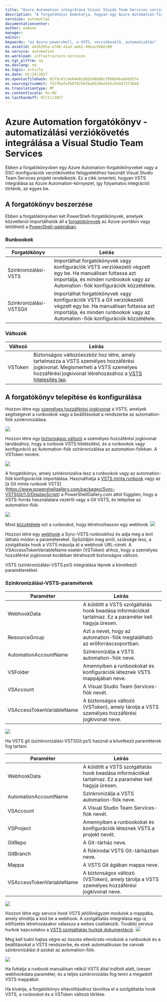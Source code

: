 ```yaml
---
title: "Azure Automation integrálása Visual Stuido Team Services verziókezelő |} Microsoft Docs"
description: "A forgatókönyv bemutatja, hogyan egy Azure Automation-fiók és a Visual Stuido Team Services a verziókövetési rendszerrel való integráció beállításával."
services: automation
documentationcenter: 
author: eamono
manager: 
editor: 
keywords: "az Azure powershell, a VSTS, verziókezelő, automatizálás"
ms.assetid: a43b395a-e740-41a3-ae62-40eac9d0ec00
ms.service: automation
ms.workload: infrastructure-services
ms.tgt_pltfrm: na
ms.devlang: na
ms.topic: article
ms.date: 01/24/2017
ms.openlocfilehash: 01f9c01c9e04e02dbb548b68cf99684ba6ddd57e
ms.sourcegitcommit: f537befafb079256fba0529ee554c034d73f36b0
ms.translationtype: MT
ms.contentlocale: hu-HU
ms.lasthandoff: 07/11/2017
---
```

# <a name="azure-automation-scenario---automation-source-control-integration-with-visual-studio-team-services"></a>Azure Automation forgatókönyv - automatizálási verziókövetés integrálása a Visual Studio Team Services

Ebben a forgatókönyvben egy Azure Automation-forgatókönyveket vagy a DSC-konfigurációk verziókövetési felügyeletéhez használt Visual Studio Team Services projekt rendelkezik.
Ez a cikk ismerteti, hogyan VSTS integrálása az Azure Automation-környezet, így folyamatos integrációt történik, az egyes be.

## <a name="getting-the-scenario"></a>A forgatókönyv beszerzése

Ebben a forgatókönyvben két PowerShell-forgatókönyvek, amelyek közvetlenül importálhatók áll a [forgatókönyvek](automation-runbook-gallery.md) az Azure-portálon vagy letölthető a [PowerShell-galériában](https://www.powershellgallery.com).

### <a name="runbooks"></a>Runbookok

Forgatókönyv | Leírás| 
--------|------------|
Szinkronizálási-VSTS | Importálhat forgatókönyvek vagy konfigurációk VSTS verziókezelő végzett egy be. Ha manuálisan futtassa azt importálja, és minden runbookok vagy az Automation-fiók konfigurációk közzététele.| 
Szinkronizálási-VSTSGit | Importálhat forgatókönyvek vagy konfigurációk VSTS a Git verziókezelő végzett egy be. Ha manuálisan futtassa azt importálja, és minden runbookok vagy az Automation-fiók konfigurációk közzététele.|

### <a name="variables"></a>Változók

Változó | Leírás|
-----------|------------|
VSToken | Biztonságos változóeszköz hoz létre, amely tartalmazza a VSTS személyes hozzáférési jogkivonat. Megismerheti a VSTS személyes hozzáférési jogkivonat létrehozásához a [VSTS hitelesítés lap](https://www.visualstudio.com/en-us/docs/integrate/get-started/auth/overview). 
## <a name="installing-and-configuring-this-scenario"></a>A forgatókönyv telepítése és konfigurálása

Hozzon létre egy [személyes hozzáférési jogkivonat](https://www.visualstudio.com/en-us/docs/integrate/get-started/auth/overview) a VSTS, amelyek segítségével a runbookok vagy a beállításokat a rendszerbe az automation-fiók szinkronizálása.

![](media/automation-scenario-source-control-integration-with-VSTS/VSTSPersonalToken.png) 

Hozzon létre egy [biztonságos változó](automation-variables.md) a személyes hozzáférési jogkivonat tárolásához, hogy a runbook VSTS hitelesítést, és a runbookok vagy konfiguráció az Automation-fiók szinkronizálása az automation-fiókban. A VSToken nevére. 

![](media/automation-scenario-source-control-integration-with-VSTS/VSTSTokenVariable.png)

A forgatókönyv, amely szinkronizálva lesz a runbookok vagy az automation-fiók konfigurációk importálása. Használhatja a [VSTS minta runbook](https://www.powershellgallery.com/packages/Sync-VSTS/1.0/DisplayScript) vagy az [a Git minta runbook VSTS] (https://www.powershellgallery.com/packages/Sync-VSTSGit/1.0/DisplayScript) a PowerShellGallery.com attól függően, hogy a VSTS-forrás használatára vezérlő vagy a Git VSTS, és telepítse az automation-fiók.

![](media/automation-scenario-source-control-integration-with-VSTS/VSTSPowerShellGallery.png)

Most [közzététele](automation-creating-importing-runbook.md#publishing-a-runbook) ezt a runbookot, hogy létrehozhasson egy webhook. 
![](media/automation-scenario-source-control-integration-with-VSTS/VSTSPublishRunbook.png)

Hozzon létre egy [webhook](automation-webhooks.md) a Sync-VSTS runbookhoz és adja meg a lent látható módon a paramétereket. Győződjön meg arról, szüksége lesz, a szolgáltatás hook a VSTS másolja át a webhook URL-címét. A VSAccessTokenVariableName esetén (VSToken) ahhoz, hogy a személyes hozzáférési jogkivonat korábban létrehozott biztonságos változó. 

VSTS (szinkronizálási-VSTS.ps1) integrálása lépnek a következő paraméterekkel.
### <a name="sync-vsts-parameters"></a>Szinkronizálási-VSTS-paraméterek

Paraméter | Leírás| 
--------|------------|
WebhookData | A küldött a VSTS szolgáltatás hook beadása információkat tartalmaz. Ez a paraméter kell hagyja üresen.| 
ResourceGroup | Azt a nevet, hogy az automation-fiók megtalálható az erőforráscsoportban.|
AutomationAccountName | Szinkronizálja a VSTS automation-fiók neve.|
VSFolder | Amennyiben a runbookokat és konfigurációk léteznek VSTS mappájában neve.|
VSAccount | A Visual Studio Team Services-fiók nevét.| 
VSAccessTokenVariableName | A biztonságos változó (VSToken), amely tárolja a VSTS személyes hozzáférési jogkivonat neve.| 


![](media/automation-scenario-source-control-integration-with-VSTS/VSTSWebhook.png)

Ha VSTS git (szinkronizálási-VSTSGit.ps1) használ a következő paraméterek fog tartani.

Paraméter | Leírás|
--------|------------|
WebhookData | A küldött a VSTS szolgáltatás hook beadása információkat tartalmaz. Ez a paraméter kell hagyja üresen.| ResourceGroup | Ez az erőforráscsoport, amely az automation-fiók nevét.|
AutomationAccountName | Szinkronizálja a VSTS automation-fiók neve.|
VSAccount | A Visual Studio Team Services-fiók nevét.|
VSProject | Amennyiben a runbookokat és konfigurációk léteznek VSTS a projekt nevét.|
GitRepo | A Git-tárház neve.|
GitBranch | A fiókirodai VSTS Git-tárházban neve.|
Mappa | A VSTS Git ágában mappa neve.|
VSAccessTokenVariableName | A biztonságos változó (VSToken), amely tárolja a VSTS személyes hozzáférési jogkivonat neve.|

![](media/automation-scenario-source-control-integration-with-VSTS/VSTSGitWebhook.png)

Hozzon létre egy service hook VSTS jelölőnégyzet-modulok a mappába, amely elindítja a kód be a webhook. A szolgáltatás integrálása egy új előfizetés létrehozásakor válassza a webes csatlakozik. További service hurkok kapcsolatos a [VSTS szolgáltatás hurkok dokumentáció](https://www.visualstudio.com/en-us/docs/marketplace/integrate/service-hooks/get-started).
![](media/automation-scenario-source-control-integration-with-VSTS/VSTSServiceHook.png)

Meg kell tudni hajtsa végre az összes ellenőrzés-modulok a runbookok és a beállításokat a VSTS rendszerbe, és ezek automatikusan be vannak szinkronizálási d azokat az automation-fiók.

![](media/automation-scenario-source-control-integration-with-VSTS/VSTSSyncRunbookOutput.png)

Ha futtatja a runbook manuálisan nélkül VSTS által indított alatt, üresen webhookdata paraméter, és a teljes szinkronizálás fog tenni a megadott VSTS mappából.

Ha kívánja, a forgatókönyv eltávolításához távolítsa el a szolgáltatás hook VSTS, a runbookot és a VSToken változó törlése.
